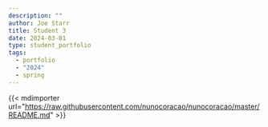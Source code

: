 ```yaml
---
description: ""
author: Joe Starr
title: Student 3
date: 2024-03-01
type: student_portfolio
tags:
  - portfolio
  - "2024"
  - spring
---
```


{{< mdimporter url="https://raw.githubusercontent.com/nunocoracao/nunocoracao/master/README.md" >}}
